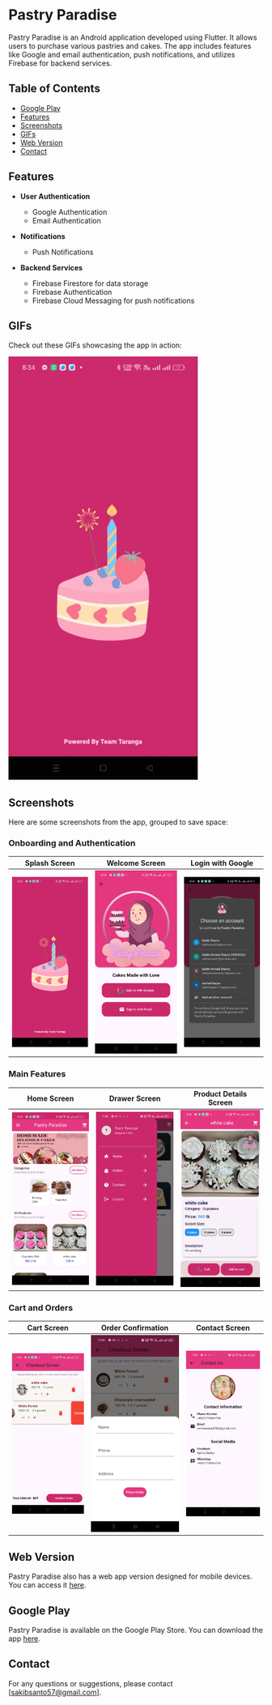 # Pastry Paradise

Pastry Paradise is an Android application developed using Flutter. It allows users to purchase various pastries and cakes. The app includes features like Google and email authentication, push notifications, and utilizes Firebase for backend services.

## Table of Contents
- [Google Play](#google-play)
- [Features](#features)
- [Screenshots](#screenshots)
- [GIFs](#gifs)
- [Web Version](#web-version)
- [Contact](#contact)

## Features

- **User Authentication**
  - Google Authentication
  - Email Authentication

- **Notifications**
  - Push Notifications

- **Backend Services**
  - Firebase Firestore for data storage
  - Firebase Authentication
  - Firebase Cloud Messaging for push notifications

## GIFs

Check out these GIFs showcasing the app in action:

![App Demo](gif.gif)

## Screenshots

Here are some screenshots from the app, grouped to save space:

### Onboarding and Authentication
| Splash Screen | Welcome Screen | Login with Google |
|---------------|----------------|-------------------|
| ![Splash Screen](1.jpg) | ![Welcome Screen](2.jpg) | ![Login with Google](3.jpg) |

### Main Features
| Home Screen | Drawer Screen | Product Details Screen |
|-------------|---------------|------------------------|
| ![Home Screen](4.jpg) | ![Drawer Screen](5.jpg) | ![Product Details Screen](6.jpg) |

### Cart and Orders
| Cart Screen | Order Confirmation | Contact Screen |
|-------------|--------------|----------------|
| ![Cart Screen](8.jpg) | ![Order Screen](9.jpg) | ![Contact Screen](10.jpg) |

## Web Version

Pastry Paradise also has a web app version designed for mobile devices. You can access it [here](https://saimas-pastry-paradise.web.app/).

## Google Play

Pastry Paradise is available on the Google Play Store. You can download the app [here](https://play.google.com/store/apps/details?id=com.sakibahmedshanto.pastryparadise&pcampaignid=web_share).

## Contact

For any questions or suggestions, please contact [sakibsanto57@gmail.com].
